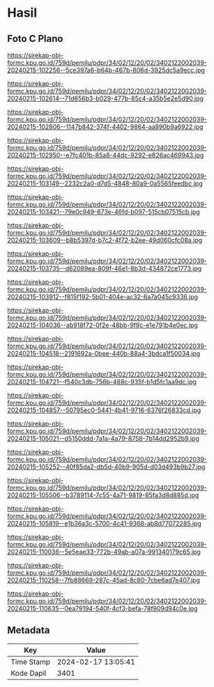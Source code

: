 # Hasil

## Foto C Plano

https://sirekap-obj-formc.kpu.go.id/759d/pemilu/pdpr/34/02/12/20/02/3402122002039-20240215-102256--5ce397a6-b64b-467b-806d-3925dc5a9ecc.jpg

https://sirekap-obj-formc.kpu.go.id/759d/pemilu/pdpr/34/02/12/20/02/3402122002039-20240215-102614--71d656b3-b029-477b-85c4-a35b5e2e5d90.jpg

https://sirekap-obj-formc.kpu.go.id/759d/pemilu/pdpr/34/02/12/20/02/3402122002039-20240215-102806--1147b842-374f-4402-9864-aa890b9a6922.jpg

https://sirekap-obj-formc.kpu.go.id/759d/pemilu/pdpr/34/02/12/20/02/3402122002039-20240215-102950--e7fc401b-85a8-44dc-9292-e826ac469943.jpg

https://sirekap-obj-formc.kpu.go.id/759d/pemilu/pdpr/34/02/12/20/02/3402122002039-20240215-103149--2232c2a0-d7d5-4848-80a9-0a5565feedbc.jpg

https://sirekap-obj-formc.kpu.go.id/759d/pemilu/pdpr/34/02/12/20/02/3402122002039-20240215-103421--79e0c949-873e-46fd-b097-515cb07515cb.jpg

https://sirekap-obj-formc.kpu.go.id/759d/pemilu/pdpr/34/02/12/20/02/3402122002039-20240215-103609--b8b5397d-b7c2-4f72-b2ee-49d060cfc08a.jpg

https://sirekap-obj-formc.kpu.go.id/759d/pemilu/pdpr/34/02/12/20/02/3402122002039-20240215-103735--d62089ea-809f-46e1-8b3d-434872ce1773.jpg

https://sirekap-obj-formc.kpu.go.id/759d/pemilu/pdpr/34/02/12/20/02/3402122002039-20240215-103912--f815f192-5b01-404e-ac32-6a7a045c9336.jpg

https://sirekap-obj-formc.kpu.go.id/759d/pemilu/pdpr/34/02/12/20/02/3402122002039-20240215-104036--ab918f72-0f2e-48bb-9f9c-e1e791b4e0ec.jpg

https://sirekap-obj-formc.kpu.go.id/759d/pemilu/pdpr/34/02/12/20/02/3402122002039-20240215-104518--2191692a-0bee-440b-88a4-3bdca1f50034.jpg

https://sirekap-obj-formc.kpu.go.id/759d/pemilu/pdpr/34/02/12/20/02/3402122002039-20240215-104721--f540c3db-756b-488c-935f-b1d5fc1aa9dc.jpg

https://sirekap-obj-formc.kpu.go.id/759d/pemilu/pdpr/34/02/12/20/02/3402122002039-20240215-104857--50795ec0-5441-4b41-9716-6376f26833cd.jpg

https://sirekap-obj-formc.kpu.go.id/759d/pemilu/pdpr/34/02/12/20/02/3402122002039-20240215-105021--d5150ddd-7a1a-4a79-8758-7b14dd2952b9.jpg

https://sirekap-obj-formc.kpu.go.id/759d/pemilu/pdpr/34/02/12/20/02/3402122002039-20240215-105252--40f85da2-db5d-40b9-905d-d03d493b9b27.jpg

https://sirekap-obj-formc.kpu.go.id/759d/pemilu/pdpr/34/02/12/20/02/3402122002039-20240215-105506--b3789114-7c55-4a71-9819-85fa3d8d885d.jpg

https://sirekap-obj-formc.kpu.go.id/759d/pemilu/pdpr/34/02/12/20/02/3402122002039-20240215-105819--e1b36a3c-5700-4c41-9368-ab8d77072285.jpg

https://sirekap-obj-formc.kpu.go.id/759d/pemilu/pdpr/34/02/12/20/02/3402122002039-20240215-110036--5e5eae33-772b-49ab-a07a-991340179c65.jpg

https://sirekap-obj-formc.kpu.go.id/759d/pemilu/pdpr/34/02/12/20/02/3402122002039-20240215-110258--7fb88669-287c-45ad-8c80-7cbe6ad7e407.jpg

https://sirekap-obj-formc.kpu.go.id/759d/pemilu/pdpr/34/02/12/20/02/3402122002039-20240215-110635--0ea79194-540f-4cf3-befa-78f909d94c0e.jpg


## Metadata

| Key        | Value               |
| ---------- | ------------------- |
| Time Stamp | 2024-02-17 13:05:41 |
| Kode Dapil | 3401                |



